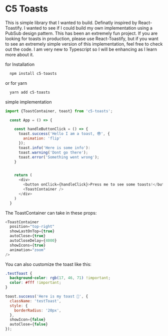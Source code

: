 # C5 Toasts

This is simple library that I wanted to build. Definatly inspired by React-Toastify. I wanted to see
if I could build my own implementation using a PubSub design pattern. This has been an extremely fun
project. If you are looking for toasts in production, please use React-Toastify, but if you want to
see an extremely simple version of this implementation, feel free to check out the code. I am very new to Typescript so I will be enhancing as I learn more about it.

for Installation

```js
  npm install c5-toasts
```

or for yarn

```js
  yarn add c5-toasts
```

simple implementation

```js
import {ToastContainer, toast} from 'c5-toasts';

  const App = () => {

    const handleButtonClick = () => {
      toast.success('Hello I am a toast, 😎', {
        animation: 'flip'
      });
      toast.info('Here is some info'):
      toast.warning('Dont go there');
      toast.error('Something went wrong');
    }


    return (
      <div>
        <button onClick={handleClick}>Press me to see some toasts!</button>
        <ToastContainer />
      </div>
    )
  }
```

The ToastContainer can take in these props:

```js
<ToastContainer
  position="top-right"
  showLastOnTop={true}
  autoClose={true}
  autoCloseDelay={4000}
  showIcons={true}
  animation="zoom"
/>
```

You can also customize the toast like this:

```css
.testToast {
  background-color: rgb(17, 46, 71) !important;
  color: #fff !important;
}
```

```js
toast.success('Here is my toast 🦝', {
  className: 'testToast',
  style: {
    borderRadius: '20px',
  },
  showIcon={false}
  autoClose={false}
});
```
